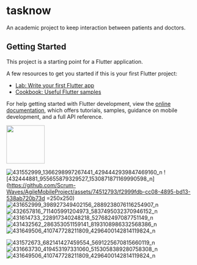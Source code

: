 # tasknow

An academic project to keep interaction between patients and doctors.

## Getting Started

This project is a starting point for a Flutter application.

A few resources to get you started if this is your first Flutter project:

- [Lab: Write your first Flutter app](https://docs.flutter.dev/get-started/codelab)
- [Cookbook: Useful Flutter samples](https://docs.flutter.dev/cookbook)

For help getting started with Flutter development, view the
[online documentation](https://docs.flutter.dev/), which offers tutorials,
samples, guidance on mobile development, and a full API reference.

<img src="https://your-image-url.type](https://github.com/Scrum-Waves/AgileMobileProject/assets/74512793/ee14d1c8-1de9-4f8b-8c8a-47a0eab2eb1e" width="100" height="100">

![431552999_1366298997267441_4294442939847469160_n](https://github.com/Scrum-Waves/AgileMobileProject/assets/74512793/ee14d1c8-1de9-4f8b-8c8a-47a0eab2eb1e|width=100)
![432444881_955655879329527_1530871871169990598_n](https://github.com/Scrum-Waves/AgileMobileProject/assets/74512793/f2999fdb-cc08-4895-bd13-538ab720b73d =250x250)
![431652999_398927349402156_2889238076116254907_n](https://github.com/Scrum-Waves/AgileMobileProject/assets/74512793/1861c5c3-083a-4c85-bc16-9837a8eef99d)
![432657816_711405991204973_5837495032370946152_n](https://github.com/Scrum-Waves/AgileMobileProject/assets/74512793/43dd1ecf-8ee6-4db0-972c-71fd20923b9b)
![431614733_228917340248218_527682497087751149_n](https://github.com/Scrum-Waves/AgileMobileProject/assets/74512793/cfb06992-3844-4534-90c2-f2a7b04efd03)
![431432562_286353051159141_8193108986332568386_n](https://github.com/Scrum-Waves/AgileMobileProject/assets/74512793/bf81e546-f60d-492c-9744-d496196d3926)
![431649506_410747728211809_4296400142814119824_n](https://github.com/Scrum-Waves/AgileMobileProject/assets/74512793/11476236-22da-4bee-aeaa-24c8a190cde4)

![431572673_682141427459554_5691225670815660119_n](https://github.com/Scrum-Waves/AgileMobileProject/assets/74512793/475e7f35-0770-4364-985d-b377563bf7a1)
![431663730_419453197331060_5153058389280758308_n](https://github.com/Scrum-Waves/AgileMobileProject/assets/74512793/95419dc7-3a75-49cf-adba-144db50a1992)
![431649506_410747728211809_4296400142814119824_n](https://github.com/Scrum-Waves/AgileMobileProject/assets/74512793/279aeaa7-e5b4-46ae-8910-4057205be90d)
